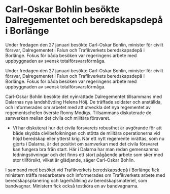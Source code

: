 # Carl-Oskar Bohlin besökte Dalregementet och beredskapsdepå i Borlänge

Under fredagen den 27 januari besökte Carl-Oskar Bohlin, minister för civilt försvar, Dalregementet i Falun och Trafikverkets beredskapsdepå i Borlänge. Fokus för båda besöken var regeringens arbete med uppbyggnaden av svensk totalförsvarsförmåga.

Under fredagen den 27 januari besökte Carl-Oskar Bohlin, minister för civilt försvar, Dalregementet i Falun och Trafikverkets beredskapsdepå i Borlänge. Fokus för båda besöken var regeringens arbete med uppbyggnaden av svensk totalförsvarsförmåga.

Carl-Oskar Bohlin besökte det nyinrättade Dalregementet tillsammans med Dalarnas nya landshövding Helena Höij. De träffade soldater och anställda, och informerades om arbetet med att utveckla det nya regementet av regementschefen överste Ronny Modigs. Tillsammans diskuterade de samverkan mellan det civila och militära försvaret.

- Vi har diskuterat hur det civila försvarets robusthet är avgörande för att både skydda civilbefolkningen och stötta de militära operationerna vid höjd beredskap eller ytterst krig. När ett nytt regemente inrättas, som nu gjorts i Dalarna, är det positivt om samverkan med det civila försvaret kan fungera bra från start. Här i Dalarna har man redan gemensamma ledningsövningar och det finns ett stort pågående arbete som sker med stor tillförsikt, vilket är glädjande, säger Carl-Oskar Bohlin.

I samband med besöket vid Trafikverkets beredskapsdepå i Borlänge fick ministern träffa medarbetare och informerades om Trafikverkets arbete med beredskapsplanering och lagerhållning av beredskapsmateriel, som bandvagnar. Ministern fick också testköra en av bandvagnarna.
